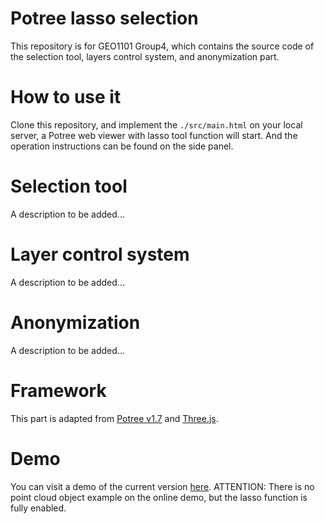 # Potree lasso selection
This repository is for GEO1101 Group4, which contains the source code of the selection tool, layers control system, and anonymization part.
# How to use it
Clone this repository, and implement the `./src/main.html` on your local server, a Potree web viewer with lasso tool function will start. And the operation instructions can be found on the side panel.
# Selection tool
A description to be added...
# Layer control system
A description to be added...
# Anonymization
A description to be added...
# Framework
This part is adapted from [Potree v1.7](https://github.com/potree/potree/tree/1.7) and [Three.js](https://threejs.org/).
# Demo
You can visit a demo of the current version [here](https://qiweishen.github.io/potree-lasso-selection/). ATTENTION: There is no point cloud object example on the online demo, but the lasso function is fully enabled.
